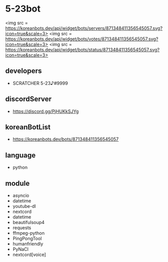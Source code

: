 # 5-23bot
<img src = https://koreanbots.dev/api/widget/bots/servers/871348411356545057.svg?icon=true&scale=3>
<img src = https://koreanbots.dev/api/widget/bots/votes/871348411356545057.svg?icon=true&scale=3>
<img src = https://koreanbots.dev/api/widget/bots/status/871348411356545057.svg?icon=true&scale=3>

## developers
- SCRATCHER 5-23♪#9999

## discordServer
- https://discord.gg/PjHUKkSJYg

## koreanBotList
- https://koreanbots.dev/bots/871348411356545057

## language
- python

## module
- asyncio
- datetime
- youtube-dl
- nextcord
- datetime
- beautifulsoup4
- requests
- ffmpeg-python
- PingPongTool
- humanfriendly
- PyNaCl
- nextcord[voice]

